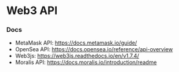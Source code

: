# Web3 API

### Docs
- MetaMask API: https://docs.metamask.io/guide/
- OpenSea API: https://docs.opensea.io/reference/api-overview
- Web3js: https://web3js.readthedocs.io/en/v1.7.4/
- Moralis API: https://docs.moralis.io/introduction/readme